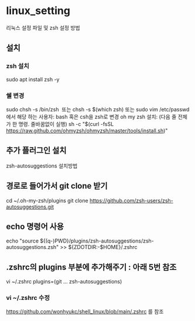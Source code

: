 # linux_setting
리눅스 설정 파일 및 zsh 설정 방법


## 설치
### zsh 설치
sudo apt install zsh -y 
### 쉘 변경 
sudo chsh -s /bin/zsh
 또는
chsh -s $(which zsh)
또는
sudo vim /etc/passwd 
에서 해당 하는 사용자: bash 혹은 csh을 zsh로 변경
oh my zsh 설치:  (다음 줄 전체가 한 명령. 줄바꿈없이 실행)
sh -c "$(curl -fsSL https://raw.github.com/ohmyzsh/ohmyzsh/master/tools/install.sh)"

## 추가 플러그인 설치

zsh-autosuggestions 설치방법

## 경로로 들어가서 git clone 받기
cd ~/.oh-my-zsh/plugins 
git clone https://github.com/zsh-users/zsh-autosuggestions.git

## echo 명령어 사용
echo "source ${(q-)PWD}/plugins/zsh-autosuggestions/zsh-autosuggestions.zsh" >> ${ZDOTDIR:-$HOME}/.zshrc

## .zshrc의 plugins 부분에 추가해주기 : 아래 5번 참조
vi ~/.zshrc
plugins=(git ... zsh-autosuggestions)

### vi ~/.zshrc 수정
https://github.com/wonhyukc/shell_linux/blob/main/.zshrc  를 참조
